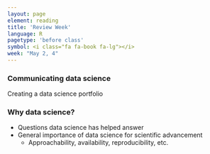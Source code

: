 ```yaml
---
layout: page
element: reading
title: 'Review Week'
language: R
pagetype: 'before class'
symbol: <i class="fa fa-book fa-lg"></i>
week: "May 2, 4"
---
```



### Communicating data science

 Creating a data science portfolio


### Why data science?

- Questions data science has helped answer
- General importance of data science for scientific advancement
  - Approachability, availability, reproducibility, etc.

